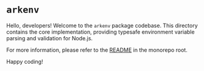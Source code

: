 # `arkenv`

Hello, developers! Welcome to the `arkenv` package codebase. This directory contains the core implementation, providing typesafe environment variable parsing and validation for Node.js.

For more information, please refer to the [README](../../README.md) in the monorepo root.

Happy coding!
